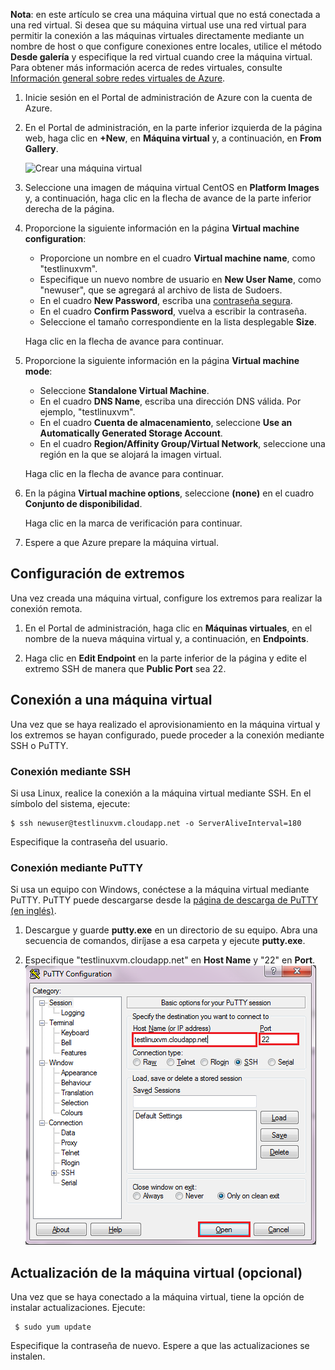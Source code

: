 <properties  writer="kathydav" editor="tysonn" manager="jeffreyg" />

**Nota**: en este artículo se crea una máquina virtual que no está conectada a una red virtual. Si desea que su máquina virtual use una red virtual para permitir la conexión a las máquinas virtuales directamente mediante un nombre de host o que configure conexiones entre locales, utilice el método **Desde galería** y especifique la red virtual cuando cree la máquina virtual. Para obtener más información acerca de redes virtuales, consulte [Información general sobre redes virtuales de Azure][1].

1.  Inicie sesión en el Portal de administración de Azure con la cuenta
    de Azure.
2.  En el Portal de administración, en la parte inferior izquierda de la página web, haga clic en **+New**, en **Máquina virtual** y, a continuación, en **From Gallery**.
    
    ![Crear una m&aacute;quina
    virtual](./media/create-and-configure-centos-vm-in-portal/CreateVM.png)

3.  Seleccione una imagen de máquina virtual CentOS en **Platform Images** y, a continuación, haga clic en la flecha de avance de la parte inferior derecha de la página.

4.  Proporcione la siguiente información en la página **Virtual machine configuration**:
    * Proporcione un nombre en el cuadro **Virtual machine name**, como
      "testlinuxvm".
    * Especifique un nuevo nombre de usuario en **New User Name**, como
      "newuser", que se agregará al archivo de lista de Sudoers.
    * En el cuadro **New Password**, escriba una [contraseña segura][2].
    * En el cuadro **Confirm Password**, vuelva a escribir la
      contraseña.
    * Seleccione el tamaño correspondiente en la lista desplegable
      **Size**.
    
    Haga clic en la flecha de avance para continuar.

5.  Proporcione la siguiente información en la página **Virtual machine mode**:
    * Seleccione **Standalone Virtual Machine**.
    * En el cuadro **DNS Name**, escriba una dirección DNS válida. Por
      ejemplo, "testlinuxvm".
    * En el cuadro **Cuenta de almacenamiento**, seleccione **Use an
      Automatically Generated Storage Account**.
    * En el cuadro **Region/Affinity Group/Virtual Network**, seleccione
      una región en la que se alojará la imagen virtual.
    
    Haga clic en la flecha de avance para continuar.

6.  En la página **Virtual machine options**, seleccione **(none)** en el cuadro **Conjunto de disponibilidad**.
    
    Haga clic en la marca de verificación para continuar.

7.  Espere a que Azure prepare la máquina virtual.

## Configuración de extremos
Una vez creada una máquina virtual, configure los extremos para realizar la conexión remota.

1.  En el Portal de administración, haga clic en **Máquinas virtuales**, en el nombre de la nueva máquina virtual y, a continuación, en **Endpoints**.

2.  Haga clic en **Edit Endpoint** en la parte inferior de la página y edite el extremo SSH de manera que **Public Port** sea 22.

## Conexión a una máquina virtual
Una vez que se haya realizado el aprovisionamiento en la máquina virtual y los extremos se hayan configurado, puede proceder a la conexión mediante SSH o PuTTY.

### Conexión mediante SSH
Si usa Linux, realice la conexión a la máquina virtual mediante SSH. En el símbolo del sistema, ejecute:

    $ ssh newuser@testlinuxvm.cloudapp.net -o ServerAliveInterval=180

Especifique la contraseña del usuario.

### Conexión mediante PuTTY
Si usa un equipo con Windows, conéctese a la máquina virtual mediante PuTTY. PuTTY puede descargarse desde la [página de descarga de PuTTY (en inglés)][3].

1.  Descargue y guarde **putty.exe** en un directorio de su equipo. Abra una secuencia de comandos, diríjase a esa carpeta y ejecute **putty.exe**.

2.  Especifique "testlinuxvm.cloudapp.net" en **Host Name** y "22" en **Port**. 
![Pantalla de PuTTY](./media/create-and-configure-centos-vm-in-portal/putty.png)

## Actualización de la máquina virtual (opcional)
Una vez que se haya conectado a la máquina virtual, tiene la opción de instalar actualizaciones. Ejecute:

     $ sudo yum update

Especifique la contraseña de nuevo. Espere a que las actualizaciones se instalen.



[1]: http://go.microsoft.com/fwlink/p/?LinkID=294063
[2]: http://msdn.microsoft.com/en-us/library/ms161962.aspx
[3]: http://www.puttyssh.org/download.html